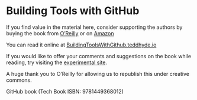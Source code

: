 # Building Tools with GitHub

If you find value in the material here, consider supporting the authors by buying the book from [O’Reilly](http://shop.oreilly.com/product/0636920043027.do) or on [Amazon](https://www.amazon.com/Building-Tools-GitHub-Customize-Workflow/dp/149193350X)

You can read it online at [BuildingToolsWithGithub.teddhyde.io](https://BuildingToolsWithGithub.teddhyde.io)

If you would like to offer your comments and suggestions on the book while reading, try visiting the [experimental site](https://btwg2.teddyhyde.io/).

A huge thank you to O’Reilly for allowing us to republish this under creative commons.

GitHub book (Tech Book ISBN: 9781449368012)
